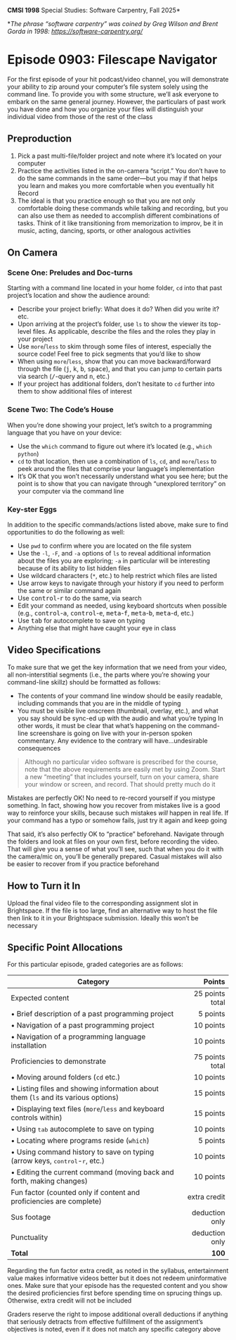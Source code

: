 **CMSI 1998** Special Studies: Software Carpentry, Fall 2025*

*_The phrase “software carpentry” was coined by Greg Wilson and Brent Gorda in 1998:
https://software-carpentry.org/_

# Episode 0903: Filescape Navigator
For the first episode of your hit podcast/video channel, you will demonstrate your ability to zip around your computer’s file system solely using the command line. To provide you with some structure, we’ll ask everyone to embark on the same general journey. However, the particulars of past work you have done and how you organize your files will distinguish your individual video from those of the rest of the class

## Preproduction
1. Pick a past multi-file/folder project and note where it’s located on your computer
2. Practice the activities listed in the on-camera “script.” You don’t have to do the same commands in the same order—but you may if that helps you learn and makes you more comfortable when you eventually hit Record
3. The ideal is that you practice enough so that you are not only comfortable doing these commands while talking and recording, but you can also use them as needed to accomplish different combinations of tasks. Think of it like transitioning from memorization to improv, be it in music, acting, dancing, sports, or other analogous activities

## On Camera

### Scene One: Preludes and Doc-turns
Starting with a command line located in your home folder, `cd` into that past project’s location and show the audience around:
* Describe your project briefly: What does it do? When did you write it? etc.
* Upon arriving at the project’s folder, use `ls` to show the viewer its top-level files. As applicable, describe the files and the roles they play in your project
* Use `more`/`less` to skim through some files of interest, especially the source code! Feel free to pick segments that you’d like to show
* When using `more`/`less`, show that you can move backward/forward through the file (<kbd>j</kbd>, <kbd>k</kbd>, <kbd>b</kbd>, <kbd>space</kbd>), and that you can jump to certain parts via search (<kbd>/</kbd>-query and <kbd>n</kbd>, etc.)
* If your project has additional folders, don’t hesitate to `cd` further into them to show additional files of interest

### Scene Two: The Code’s House
When you’re done showing your project, let’s switch to a programming language that you have on your device:
* Use the `which` command to figure out where it’s located (e.g., `which python`)
* `cd` to that location, then use a combination of `ls`, `cd`, and `more`/`less` to peek around the files that comprise your language’s implementation
* It’s OK that you won’t necessarily understand what you see here; but the point is to show that you can navigate through “unexplored territory” on your computer via the command line

### Key-ster Eggs
In addition to the specific commands/actions listed above, make sure to find opportunities to do the following as well:
* Use `pwd` to confirm where you are located on the file system
* Use the `-l`, `-F`, and `-a` options of `ls` to reveal additional information about the files you are exploring; `-a` in particular will be interesting because of its ability to list hidden files
* Use wildcard characters (`*`, etc.) to help restrict which files are listed
* Use arrow keys to navigate through your history if you need to perform the same or similar command again
* Use <kbd>control</kbd>-<kbd>r</kbd> to do the same, via search
* Edit your command as needed, using keyboard shortcuts when possible (e.g., <kbd>control</kbd>-<kbd>a</kbd>, <kbd>control</kbd>-<kbd>e</kbd>, <kbd>meta</kbd>-<kbd>f</kbd>, <kbd>meta</kbd>-<kbd>b</kbd>, <kbd>meta</kbd>-<kbd>d</kbd>, etc.)
* Use <kbd>tab</kbd> for autocomplete to save on typing
* Anything else that might have caught your eye in class

## Video Specifications
To make sure that we get the key information that we need from your video, all non-interstitial segments (i.e., the parts where you’re showing your command-line skillz) should be formatted as follows:
* The contents of your command line window should be easily readable, including commands that you are in the middle of typing
* You must be visible live onscreen (thumbnail, overlay, etc.), and what you say should be sync-ed up with the audio and what you’re typing
In other words, it must be clear that what’s happening on the command-line screenshare is going on live with your in-person spoken commentary. Any evidence to the contrary will have…undesirable consequences

> Although no particular video software is prescribed for the course, note that the above requirements are easily met by using Zoom. Start a new “meeting” that includes yourself, turn on your camera, share your window or screen, and record. That should pretty much do it

Mistakes are perfectly OK! No need to re-record yourself if you mistype something. In fact, showing how you recover from mistakes live is a good way to reinforce your skills, because such mistakes _will_ happen in real life. If your command has a typo or somehow fails, just try it again and keep going

That said, it’s also perfectly OK to “practice” beforehand. Navigate through the folders and look at files on your own first, before recording the video. That will give you a sense of what you’ll see, such that when you do it with the camera/mic on, you’ll be generally prepared. Casual mistakes will also be easier to recover from if you practice beforehand

## How to Turn it In
Upload the final video file to the corresponding assignment slot in Brightspace. If the file is too large, find an alternative way to host the file then link to it in your Brightspace submission. Ideally this won’t be necessary

## Specific Point Allocations
For this particular episode, graded categories are as follows:

| Category | Points |
| -------- | -----: |
| Expected content | 25 points total |
| • Brief description of a past programming project | 5 points |
| • Navigation of a past programming project | 10 points |
| • Navigation of a programming language installation | 10 points |
| Proficiencies to demonstrate | 75 points total |
| • Moving around folders (`cd` etc.) | 10 points |
| • Listing files and showing information about them (`ls` and its various options) | 15 points |
| • Displaying text files (`more`/`less` and keyboard controls within) | 15 points |
| • Using <kbd>tab</kbd> autocomplete to save on typing | 10 points |
| • Locating where programs reside (`which`) | 5 points |
| • Using command history to save on typing (arrow keys, <kbd>control</kbd>-<kbd>r</kbd>, etc.) | 10 points |
| • Editing the current command (moving back and forth, making changes) | 10 points |
| Fun factor (counted only if content and proficiencies are complete) | extra credit |
| Sus footage | deduction only |
| Punctuality | deduction only |
| **Total** | **100** |

Regarding the fun factor extra credit, as noted in the syllabus, entertainment value makes informative videos better but it does not redeem uninformative ones. Make sure that your episode has the requested content and you show the desired proficiencies first before spending time on sprucing things up. Otherwise, extra credit will not be included

Graders reserve the right to impose additional overall deductions if anything that seriously detracts from effective fulfillment of the assignment’s objectives is noted, even if it does not match any specific category above
